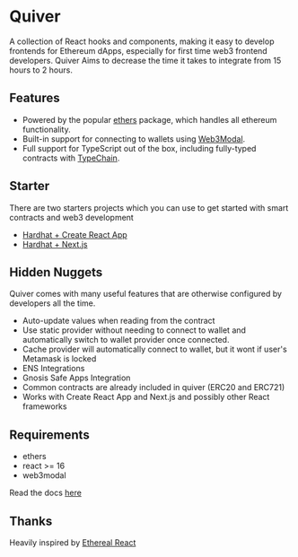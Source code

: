 # Quiver

A collection of React hooks and components, making it easy to develop frontends for Ethereum dApps, especially for first time web3 frontend developers. Quiver Aims to decrease the time it takes to integrate from 15 hours to 2 hours.

## Features

- Powered by the popular [ethers](https://ethers.org/) package, which handles all ethereum functionality.
- Built-in support for connecting to wallets using [Web3Modal](https://github.com/Web3Modal/web3modal).
- Full support for TypeScript out of the box, including fully-typed contracts with [TypeChain](https://github.com/dethcrypto/TypeChain).

## Starter

There are two starters projects which you can use to get started with smart contracts and web3 development

- [Hardhat + Create React App](https://github.com/midgerate/smart-contract-cra-starter)
- [Hardhat + Next.js](https://github.com/midgerate/smart-contract-nextjs-starter)

## Hidden Nuggets

Quiver comes with many useful features that are otherwise configured by developers all the time.

- Auto-update values when reading from the contract
- Use static provider without needing to connect to wallet and automatically switch to wallet provider once connected.
- Cache provider will automatically connect to wallet, but it wont if user's Metamask is locked
- ENS Integrations
- Gnosis Safe Apps Integration
- Common contracts are already included in quiver (ERC20 and ERC721)
- Works with Create React App and Next.js and possibly other React frameworks

## Requirements

- ethers
- react >= 16
- web3modal

Read the docs [here](https://raid-guild.github.io/quiver/)

## Thanks

Heavily inspired by [Ethereal React](https://github.com/kesne/ethereal-react)
